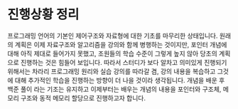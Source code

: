 # 진행상황 정리

프로그래밍 언어의 기본인 제어구조와 자료형에 대한 기초를 마무리한 상태입니다.
원래의 계획은 이제 자료구조와 알고리즘을 강의와 함께 병행하는 것이지만, 포인터 개념에 대해 아직 제대로 들어가지 못했고, 조원들의 학습 수준이 그렇게 높지 않아 당초의 계획으로 진행하는 것은 힘들어 보입니다.
따라서 스터디가 보다 알차고 의미있게 진행되기 위해서는 차라리 프로그래밍 원리와 실습 강의를 따라갈 겸, 강의 내용을 복습하고 그것에 대해 추가적인 학습을 진행하는 방향이 더 나을 것이라 생각됩니다.
개념을 배운 후 백준 풀이 라는 기조는 유지하고 이제부터는 배우는 개념의 내용을 포인터와 구조체, 메모리 구조와 동적 메모리 할당으로 진행하고자 합니다.